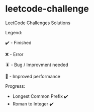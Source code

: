 # leetcode-challenge
LeetCode Challenges Solutions

Legend:

:heavy_check_mark: - Finished

:x: - Error

:cockroach: - Bug / Improvment needed

:rocket: - Improved performance

Progress:

- Longest Common Prefix :heavy_check_mark:
- Roman to Integer :heavy_check_mark:
